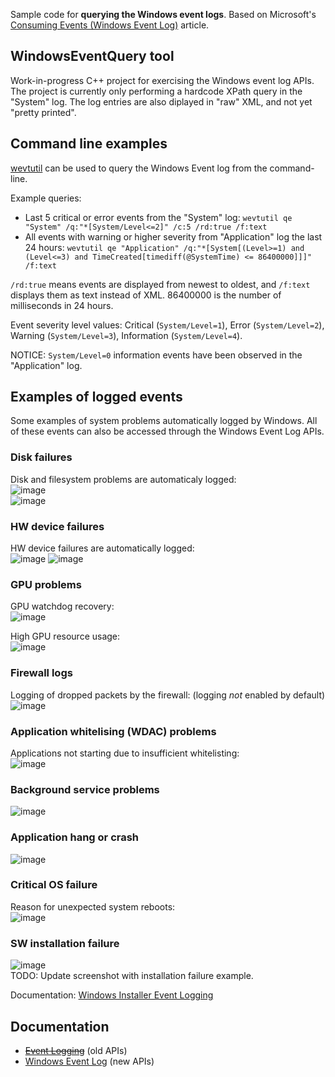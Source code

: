 Sample code for **querying the Windows event logs**. Based on Microsoft's [Consuming Events (Windows Event Log)](https://learn.microsoft.com/en-us/windows/win32/wes/consuming-events) article.

## WindowsEventQuery tool
Work-in-progress C++ project for exercising the Windows event log APIs. The project is currently only performing a hardcode XPath query in the "System" log. The log entries are also diplayed in "raw" XML, and not yet "pretty printed".


## Command line examples
[wevtutil](https://learn.microsoft.com/en-us/windows-server/administration/windows-commands/wevtutil) can be used to query the Windows Event log from the command-line.

Example queries:
* Last 5 critical or error events from the "System" log: `wevtutil qe "System" /q:"*[System/Level<=2]" /c:5 /rd:true /f:text`
* All events with warning or higher severity from "Application" log the last 24 hours: `wevtutil qe "Application" /q:"*[System[(Level>=1) and (Level<=3) and TimeCreated[timediff(@SystemTime) <= 86400000]]]" /f:text`

`/rd:true` means events are displayed from newest to oldest, and `/f:text` displays them as text instead of XML. 86400000 is the number of milliseconds in 24 hours.

Event severity level values: Critical (`System/Level=1`), Error (`System/Level=2`), Warning (`System/Level=3`), Information (`System/Level=4`).

NOTICE: `System/Level=0` information events have been observed in the "Application" log.

## Examples of logged events
Some examples of system problems automatically logged by Windows. All of these events can also be accessed through the Windows Event Log APIs.

### Disk failures
Disk and filesystem problems are automaticaly logged:  
![image](https://github.com/user-attachments/assets/b148863a-3d67-4b81-a64f-4bb66384e136)  
![image](https://github.com/user-attachments/assets/8011024f-be1d-4dd7-8a46-c9b9023a25ec)

### HW device failures
HW device failures are automatically logged:  
![image](https://github.com/user-attachments/assets/723867a3-6bb5-4405-8719-967240e72781)
![image](https://github.com/user-attachments/assets/5afba146-c45d-406c-be31-d7031a236b73)

### GPU problems
GPU watchdog recovery:  
![image](https://github.com/user-attachments/assets/ef34e983-696f-4397-9d4c-0d1f1ec73d2c)

High GPU resource usage:  
![image](https://github.com/user-attachments/assets/ea8aaa33-fb50-4640-8506-5c7f01570471)

### Firewall logs
Logging of dropped packets by the firewall: (logging _not_ enabled by default)  
![image](https://github.com/user-attachments/assets/4c01cd9f-2a6b-4963-9d30-c2a2b776a5c7)

### Application whitelising (WDAC) problems
Applications not starting due to insufficient whitelisting:  
![image](https://github.com/user-attachments/assets/c034b43e-fb26-470a-903b-e1c37dc1fef9)

### Background service problems
![image](https://github.com/user-attachments/assets/75f05ab9-e45a-494f-9471-5d9f3a775eb0)

### Application hang or crash
![image](https://github.com/user-attachments/assets/4f5a6796-943e-4948-be40-1f8c4ff30af4)

### Critical OS failure
Reason for unexpected system reboots:  
![image](https://github.com/user-attachments/assets/0164914d-c894-4347-904b-bfa60e65bda7)


### SW installation failure
![image](https://github.com/user-attachments/assets/da112412-972e-4bca-a979-61ce2ec05be2)  
TODO: Update screenshot with installation failure example.

Documentation: [Windows Installer Event Logging](https://learn.microsoft.com/en-us/windows/win32/msi/event-logging)

## Documentation
* ~~[Event Logging](https://learn.microsoft.com/en-us/windows/win32/eventlog/event-logging)~~ (old APIs)
* [Windows Event Log](https://learn.microsoft.com/en-us/windows/win32/wes/windows-event-log) (new APIs)

